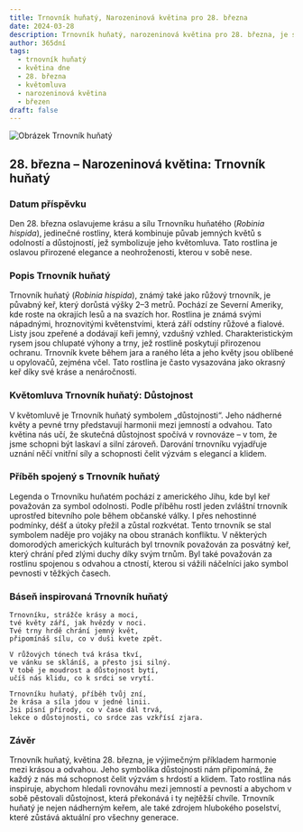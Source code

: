 ```yaml
---
title: Trnovník huňatý, Narozeninová květina pro 28. března
date: 2024-03-28
description: Trnovník huňatý, narozeninová květina pro 28. března, je symbolem Důstojnost. Objevte její jedinečný význam, fascinující příběhy a poezii, která oslavuje její krásu.
author: 365dní
tags:
  - trnovník huňatý
  - květina dne
  - 28. března
  - květomluva
  - narozeninová květina
  - březen
draft: false
---
```


![Obrázek Trnovník huňatý](https://cdn.pixabay.com/photo/2014/10/04/21/03/acacia-pink-474087_640.jpg#center)


## 28. března – Narozeninová květina: Trnovník huňatý

### Datum příspěvku

Den 28. března oslavujeme krásu a sílu Trnovníku huňatého (_Robinia hispida_), jedinečné rostliny, která kombinuje půvab jemných květů s odolností a důstojností, jež symbolizuje jeho květomluva. Tato rostlina je oslavou přirozené elegance a neohroženosti, kterou v sobě nese.

### Popis Trnovník huňatý

Trnovník huňatý (_Robinia hispida_), známý také jako růžový trnovník, je půvabný keř, který dorůstá výšky 2–3 metrů. Pochází ze Severní Ameriky, kde roste na okrajích lesů a na svazích hor. Rostlina je známá svými nápadnými, hroznovitými květenstvími, která září odstíny růžové a fialové. Listy jsou zpeřené a dodávají keři jemný, vzdušný vzhled. Charakteristickým rysem jsou chlupaté výhony a trny, jež rostlině poskytují přirozenou ochranu. Trnovník kvete během jara a raného léta a jeho květy jsou oblíbené u opylovačů, zejména včel. Tato rostlina je často vysazována jako okrasný keř díky své kráse a nenáročnosti.

### Květomluva Trnovník huňatý: Důstojnost

V květomluvě je Trnovník huňatý symbolem „důstojnosti“. Jeho nádherné květy a pevné trny představují harmonii mezi jemností a odvahou. Tato květina nás učí, že skutečná důstojnost spočívá v rovnováze – v tom, že jsme schopni být laskaví a silní zároveň. Darování trnovníku vyjadřuje uznání něčí vnitřní síly a schopnosti čelit výzvám s elegancí a klidem.

### Příběh spojený s Trnovník huňatý

Legenda o Trnovníku huňatém pochází z amerického Jihu, kde byl keř považován za symbol odolnosti. Podle příběhu rostl jeden zvláštní trnovník uprostřed bitevního pole během občanské války. I přes nehostinné podmínky, déšť a útoky přežil a zůstal rozkvétat. Tento trnovník se stal symbolem naděje pro vojáky na obou stranách konfliktu. V některých domorodých amerických kulturách byl trnovník považován za posvátný keř, který chrání před zlými duchy díky svým trnům. Byl také považován za rostlinu spojenou s odvahou a ctností, kterou si vážili náčelníci jako symbol pevnosti v těžkých časech.

### Báseň inspirovaná Trnovník huňatý

```
Trnovníku, strážče krásy a moci,  
tvé květy září, jak hvězdy v noci.  
Tvé trny hrdě chrání jemný květ,  
připomínáš sílu, co v duši kvete zpět.

V růžových tónech tvá krása tkví,  
ve vánku se skláníš, a přesto jsi silný.  
V tobě je moudrost a důstojnost bytí,  
učíš nás klidu, co k srdci se vrytí.

Trnovníku huňatý, příběh tvůj zní,  
že krása a síla jdou v jedné linii.  
Jsi písní přírody, co v čase dál trvá,  
lekce o důstojnosti, co srdce zas vzkřísí zjara.  
```

### Závěr

Trnovník huňatý, květina 28. března, je výjimečným příkladem harmonie mezi krásou a odvahou. Jeho symbolika důstojnosti nám připomíná, že každý z nás má schopnost čelit výzvám s hrdostí a klidem. Tato rostlina nás inspiruje, abychom hledali rovnováhu mezi jemností a pevností a abychom v sobě pěstovali důstojnost, která překonává i ty nejtěžší chvíle. Trnovník huňatý je nejen nádherným keřem, ale také zdrojem hlubokého poselství, které zůstává aktuální pro všechny generace.